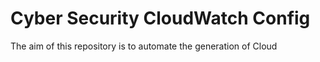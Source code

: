 # Cyber Security CloudWatch Config

The aim of this repository is to automate the generation of Cloud

